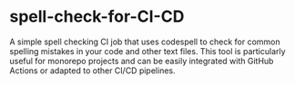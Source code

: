 # spell-check-for-CI-CD
A simple spell checking CI job that uses codespell to check for common spelling mistakes in your code and other text files. This tool is particularly useful for monorepo projects and can be easily integrated with GitHub Actions or adapted to other CI/CD pipelines.
